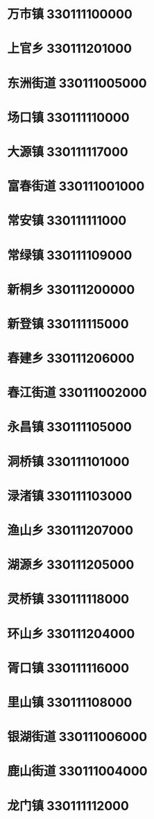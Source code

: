 # 万市镇 330111100000
# 上官乡 330111201000
# 东洲街道 330111005000
# 场口镇 330111110000
# 大源镇 330111117000
# 富春街道 330111001000
# 常安镇 330111111000
# 常绿镇 330111109000
# 新桐乡 330111200000
# 新登镇 330111115000
# 春建乡 330111206000
# 春江街道 330111002000
# 永昌镇 330111105000
# 洞桥镇 330111101000
# 渌渚镇 330111103000
# 渔山乡 330111207000
# 湖源乡 330111205000
# 灵桥镇 330111118000
# 环山乡 330111204000
# 胥口镇 330111116000
# 里山镇 330111108000
# 银湖街道 330111006000
# 鹿山街道 330111004000
# 龙门镇 330111112000
